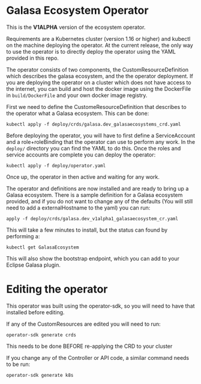 # Galasa Ecosystem Operator

This is the **V1ALPHA** version of the ecosystem operator. 

Requirements are a Kubernetes cluster (version 1.16 or higher) and kubectl on the machine deploying the operator. At the current release, the only way to use the operator is to directly deploy the operator using the YAML provided in this repo.

The operator consists of two components, the CustomResourceDefinition which describes the galasa ecosystem, and the the operator deployment. If you are deploying the operator on a cluster which does not have access to the internet, you can build and host the docker image using the DockerFile in `build/DockerFile` and your own docker image registry.

First we need to define the CustomeResourceDefinition that describes to the operator what a Galasa ecosystem. This can be done:
```
kubectl apply -f deploy/crds/galasa.dev_galasaecosystems_crd.yaml
```

Before deploying the operator, you will have to first define a ServiceAccount and a role+roleBinding that the operator can use to perform any work. In the `deploy/` directory you can find the YAML to do this. Once the roles and service accounts are complete you can deploy the operator:

```
kubectl apply -f deploy/operator.yaml
```

Once up, the operator in then active and waiting for any work.

The operator and definitions are now installed and are ready to bring up a Galasa ecosystem. There is a sample definition for a Galasa ecosystem provided, and if you do not want to change any of the defaults (You will still need to add a externalHostname to the yaml) you can run: 

```
apply -f deploy/crds/galasa.dev_v1alpha1_galasaecosystem_cr.yaml
```

This will take a few minutes to install, but the status can found by performing a:

```
kubectl get GalasaEcosystem
```

This will also show the bootstrap endpoint, which you can add to your Eclipse Galasa plugin.

# Editing the operator

This operator was built using the operator-sdk, so you will need to have that installed before editing. 

If any of the CustomResources are edited you will need to run:

```
operator-sdk generate crds
```
This needs to be done BEFORE re-applying the CRD to your cluster

If you change any of the Controller or API code, a similar command needs to be run:

```
operator-sdk generate k8s
```
